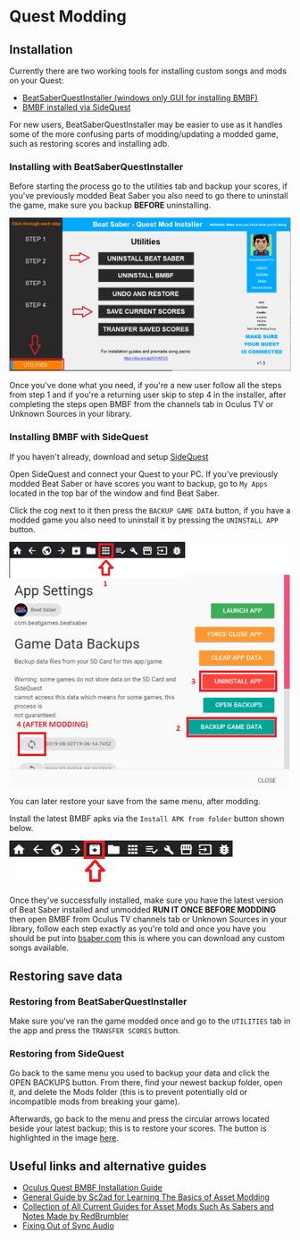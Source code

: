 # Quest Modding

## Installation 

Currently there are two working tools for installing custom songs and mods on your Quest:
* [BeatSaberQuestInstaller (windows only GUI for installing BMBF)](https://github.com/NyanBlade/BeatSaberQuestInstaller/releases)
* [BMBF installed via SideQuest](https://github.com/kihecido/BMBF/releases)

For new users, BeatSaberQuestInstaller may be easier to use as it handles some of the more confusing parts of modding/updating a modded game, such as restoring scores and installing adb.

### Installing with BeatSaberQuestInstaller

Before starting the process go to the utilities tab and backup your scores, if you've previously modded Beat Saber you also need to go there to uninstall the game, make sure you backup **BEFORE** uninstalling.

![BeatSaberQuestInstaller](./images/beginners-guide/qbsioptions.png)

Once you've done what you need, if you're a new user follow all the steps from step 1 and if you're a returning user skip to step 4 in the installer, after completing the steps open BMBF from the channels tab in Oculus TV or Unknown Sources in your library.

### Installing BMBF with SideQuest

If you haven't already, download and setup [SideQuest](https://sidequestvr.com/#/setup-howto)

Open SideQuest and connect your Quest to your PC. If you've previously modded Beat Saber or have scores you want to backup, go to `My Apps` located in the top bar of the window and find Beat Saber.

Click the cog next to it then press the `BACKUP GAME DATA` button, if you have a modded game you also need to uninstall it by pressing the `UNINSTALL APP` button.

![SideQuestUninstall](./images/beginners-guide/sqbackupanduninstall.png)

You can later restore your save from the same menu, after modding.

Install the latest BMBF apks via the `Install APK from folder` button shown below.

![InstallAPK](./images/beginners-guide/apkfromfolder.png)

Once they've successfully installed, make sure you have the latest version of Beat Saber installed and unmodded **RUN IT ONCE BEFORE MODDING** then open BMBF from Oculus TV channels tab or Unknown Sources in your library, follow each step exactly as you're told and
once you have you should be put into [bsaber.com](https://www.bsaber.com) this is where you can download any custom songs available.

## Restoring save data

### Restoring from BeatSaberQuestInstaller

Make sure you've ran the game modded once and go to the `UTILITIES` tab in the app and press the `TRANSFER SCORES` button.

### Restoring from SideQuest

Go back to the same menu you used to backup your data and click the OPEN BACKUPS button.
From there, find your newest backup folder, open it, and delete the Mods folder (this is to prevent potentially old or incompatible mods from breaking your game).

Afterwards, go back to the menu and press the circular arrows located beside your latest backup; this is to restore your scores.
The button is highlighted in the image [here](https://github.com/beat-saber-modding-group/wiki/blob/master/wiki/quest-modding.md#installing-bmbf-with-sidequest).


## Useful links and alternative guides

* [Oculus Quest BMBF Installation Guide](https://bsaber.com/oculus-quest-custom-songs/)
* [General Guide by Sc2ad for Learning The Basics of Asset Modding](https://github.com/sc2ad/beat-saber-community-wiki/blob/master/asset-modding-guide.md)
* [Collection of All Current Guides for Asset Mods Such As Sabers and Notes Made by RedBrumbler](https://github.com/RedBrumbler/BMBFCustomSabers/wiki/RedBrumblers-Asset-Mod-Guide-Wiki)
* [Fixing Out of Sync Audio](https://bsaber.com/quest-out-of-sync/)
